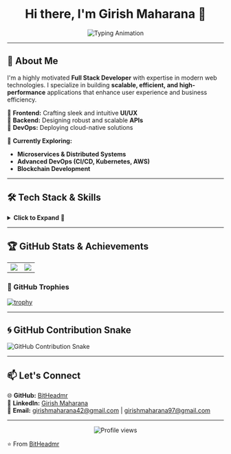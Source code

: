 <h1 align="center"> 
  Hi there, I'm Girish Maharana 👋  
</h1>

<p align="center">
  <img src="https://readme-typing-svg.demolab.com?font=Fira+Code&size=22&pause=1000&color=00C6FF&width=600&lines=Full+Stack+Developer;Passionate+about+Web+Technologies;Building+Scalable+and+Efficient+Applications" alt="Typing Animation" />
</p>

---

## 🚀 About Me  

I'm a highly motivated **Full Stack Developer** with expertise in modern web technologies. I specialize in building **scalable, efficient, and high-performance** applications that enhance user experience and business efficiency.

🔹 **Frontend:** Crafting sleek and intuitive **UI/UX**  
🔹 **Backend:** Designing robust and scalable **APIs**  
🔹 **DevOps:** Deploying cloud-native solutions  

📌 **Currently Exploring:**  
- **Microservices & Distributed Systems**  
- **Advanced DevOps (CI/CD, Kubernetes, AWS)**  
- **Blockchain Development**  

---

## 🛠️ Tech Stack & Skills  

<details>
  <summary><b>Click to Expand</b> 🚀</summary>

### Frontend  
![React](https://img.shields.io/badge/-React-61DAFB?style=flat-square&logo=react&logoColor=black)
![Next.js](https://img.shields.io/badge/-Next.js-000000?style=flat-square&logo=next.js&logoColor=white)
![Angular](https://img.shields.io/badge/-Angular-DD0031?style=flat-square&logo=angular&logoColor=white)
![Vue.js](https://img.shields.io/badge/-Vue.js-4FC08D?style=flat-square&logo=vue.js&logoColor=white)
![Svelte](https://img.shields.io/badge/-Svelte-FF3E00?style=flat-square&logo=svelte&logoColor=white)

### Backend  
![Node.js](https://img.shields.io/badge/-Node.js-339933?style=flat-square&logo=node.js&logoColor=white)
![Express](https://img.shields.io/badge/-Express-000000?style=flat-square&logo=express&logoColor=white)
![Django](https://img.shields.io/badge/-Django-092E20?style=flat-square&logo=django&logoColor=white)
![Flask](https://img.shields.io/badge/-Flask-000000?style=flat-square&logo=flask&logoColor=white)
![Spring Boot](https://img.shields.io/badge/-Spring%20Boot-6DB33F?style=flat-square&logo=spring&logoColor=white)

### Databases  
![MongoDB](https://img.shields.io/badge/-MongoDB-47A248?style=flat-square&logo=mongodb&logoColor=white)
![PostgreSQL](https://img.shields.io/badge/-PostgreSQL-336791?style=flat-square&logo=postgresql&logoColor=white)
![MySQL](https://img.shields.io/badge/-MySQL-4479A1?style=flat-square&logo=mysql&logoColor=white)
![Redis](https://img.shields.io/badge/-Redis-DC382D?style=flat-square&logo=redis&logoColor=white)

### DevOps & Tools  
![Docker](https://img.shields.io/badge/-Docker-2496ED?style=flat-square&logo=docker&logoColor=white)
![Kubernetes](https://img.shields.io/badge/-Kubernetes-326CE5?style=flat-square&logo=kubernetes&logoColor=white)
![Git](https://img.shields.io/badge/-Git-F05032?style=flat-square&logo=git&logoColor=white)
![GitHub](https://img.shields.io/badge/-GitHub-181717?style=flat-square&logo=github&logoColor=white)
![VS Code](https://img.shields.io/badge/-VS%20Code-007ACC?style=flat-square&logo=visual-studio-code&logoColor=white)

</details>

---

## 🏆 GitHub Stats & Achievements  

<table>
<tr>
<td>
<img src="https://github-readme-stats.vercel.app/api?username=BitHeadmr&show_icons=true&count_private=true&theme=gruvbox" />
</td>
<td>
<img src="https://github-readme-stats.vercel.app/api/top-langs/?username=BitHeadmr&layout=compact&count_private=true&theme=gruvbox" />
</td>
</tr>
</table>

### 🏅 GitHub Trophies  
[![trophy](https://github-profile-trophy.vercel.app/?username=BitHeadmr&theme=onedark)](https://github.com/ryo-ma/github-profile-trophy)

---

## 🌀 GitHub Contribution Snake  

![GitHub Contribution Snake](https://raw.githubusercontent.com/BitHeadmr/BitHeadmr/output/dist/github-contribution-grid-snake.svg)

---

## 📫 Let's Connect  

🌐 **GitHub:** [BitHeadmr](https://github.com/BitHeadmr)  
💼 **LinkedIn:** [Girish Maharana](https://www.linkedin.com/in/girish-maharana-0180b4258/)  
📧 **Email:** [girishmaharana42@gmail.com](mailto:girishmaharana42@gmail.com) | [girishmaharana97@gmail.com](mailto:girishmaharana97@gmail.com)  

---

<p align="center">
  <img src="https://komarev.com/ghpvc/?username=BitHeadmr&color=green" alt="Profile views" />
</p>

⭐️ From [BitHeadmr](https://github.com/BitHeadmr)
